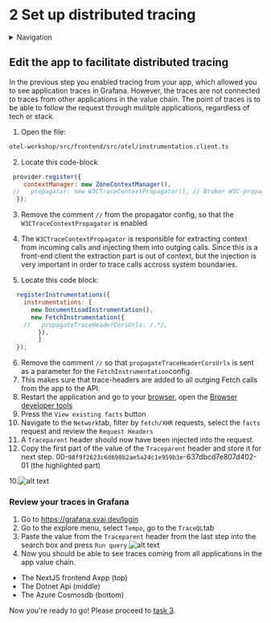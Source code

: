 # 2 Set up distributed tracing

<details>
<summary>Navigation</summary>

0. ~~[Getting started](./000.md)~~
1. ~~[Run Front End App Locally](./001.md)~~
2. **Set up distributed tracing** (this task)

</details>

## Edit the app to facilitate distributed tracing

In the previous step you enabled tracing from your app, which allowed you to see application traces in Grafana.
However, the traces are not connected to traces from other applications in the value chain. The point of traces is to be able to follow the request through mulitple applications, regardless of tech or stack.

1. Open the file:
```bash
otel-workshop/src/frontend/src/otel/instrumentation.client.ts
```

2. Locate this code-block
```js
 provider.register({
    contextManager: new ZoneContextManager(),
 //   propagator: new W3CTraceContextPropagator(), // Bruker W3C-propagator
  });
```
3. Remove the comment `//` from the propagator config, so that the `W3CTraceContextPropagator` is enabled
4. The `W3CTraceContextPropagator` is responsible for extracting context from incoming calls and injecting them into outging calls. Since this is a front-end client the extraction part is out of context, but the injection is very important in order to trace calls accross system boundaries.

5. Locate this code block:
```js
  registerInstrumentations({
    instrumentations: [
      new DocumentLoadInstrumentation(),
      new FetchInstrumentation({
    //   propagateTraceHeaderCorsUrls: /.*/, 
        }),
        ]
  });
````
6. Remove the comment `//` so that `propagateTraceHeaderCorsUrls` is sent as a parameter for the `FetchInstrumentation`config.
7. This makes sure that trace-headers are added to all outging Fetch calls from the app to the API.
8. Restart the application and go to your [browser](http://localhost:3000), open the [Browser developer tools](https://developer.mozilla.org/en-US/docs/Learn_web_development/Howto/Tools_and_setup/What_are_browser_developer_tools)
9. Press the `View existing facts` button
10. Navigate to the `Network`tab, filter by `fetch/XHR` requests, select the `facts` request and review the `Request Headers`
11. A `Traceparent` header should now have been injected into the request.
12. Copy the first part of the value of the `Traceparent` header and store it for next step. 00-`98f9f2623c6d690b2ae5a24c1e959b3e`-637dbcd7e807d402-01 (the highlighted part)

10.![alt text](image-3.png)

### Review your traces in Grafana

1. Go to https://grafana.svai.dev/login
2. Go to the explore menu, select `Tempo`, go to the `TraceQL`tab
3. Paste the value from the `Traceparent` header from the last step into the search box and press `Run query`
![alt text](image-1.png)
4. Now you should be able to see traces coming from all applications in the app value chain.
- The NextJS frontend Axpp (top)
- The Dotnet Api (middle)
- The Azure Cosmosdb (bottom)






Now you're ready to go!
Please proceed to [task 3](tasks/003.md).
